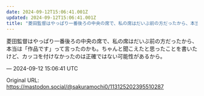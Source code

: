 ```yaml
---
date: 2024-09-12T15:06:41.001Z
updated: 2024-09-12T15:06:41.001Z
title: "菱田監督はやっぱり一番後ろの中央の席で、私の席はだいぶ前の方だったから、本当は「[...]"
---
```


<p>菱田監督はやっぱり一番後ろの中央の席で、私の席はだいぶ前の方だったから、本当は「作品です」って言ったのかも。ちゃんと聞こえたと思ったことを書いたけど、カッコを付けなかったのは正確ではない可能性があるから。</p>

&mdash; 2024-09-12 15:06:41 UTC

Original URL: https://mastodon.social/@sakuramochi0/113125202395510287
